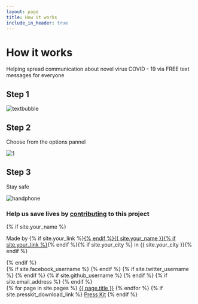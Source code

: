 ```yaml
---
layout: page
title: How it works
include_in_header: true
---
```



# How it works
Helping spread communication about novel virus COVID - 19 via FREE text messages for everyone 
## Step 1

![textbubble](https://lh3.googleusercontent.com/NjviiaTNVf5ope5MhtYssd3Enr3FEj23btKtIfceNzdnqe0jusxREd-sqBg-0-5EpQswj_8FLS7hQroMwtDM_vIHzfeQL7YpKjb3fYRb9JoZYLaHbYTOrcaDujG1IkMEve5T11f4os6rMnTwhd7s-exdyQekBe6zbZwn1SR056QH0hS8IYwPScSSasp5wIO-Dsl_tF6XsNs8P7LwiyFqHR93hT13nYVmswyMjI4hK6V0Lc8lHXk55PVYUksDmTZOiFkrKo7FbqZQg5ubOX_bwDp9SLeb14nrcXTT6_8bVNOm5NOmYU7u8DT3cCgXxnyB21xBqrmVjrYyP0FCRG4nWVY-BWFeeoCwaT48Y3YLhSMz_J4Ol4N4B2ZIaySaxlmYLWM_BLaO5vZeqcPqCj-Dnde3D2YIWH_xWfXbNqlbULNcLbPUup6wMt6NDpQURiPSqyl9qaFcZcehTMV0-6668nrolHwaCmkr68BmBi8moC3SyPcAUlT3q16pwkbVu3i-neUpA7KGdHrB22CnKP506mIPvr44bERlyjcTMr_crphV-x3i7iqBR46J7oGJRurQtoEo86FhX6dFW63xBVsjmE9scJI6sWqK_lJswaej3aT6P4flHw54CO82aSDa5jONzlpuHXBkOPP_eUS5Yr4-mT5LbHfdFXLZmOXqN4dpWC0e6vYaeaklNLYG160=w1552-h828-no)


## Step 2
Choose from the options pannel


![1](https://lh3.googleusercontent.com/mcjuIgZl8W_chOeJKp7cQEO3b0DEbmU0IRKJG3pIBGj47nIvNB2Ihb8f-X1kTR_nPtLAAdkQQ2_oAoyTcZsqdx9Hez8lxvxQE8jo44FMtY3R9gyDq6-cFmQjdbkiKcyoX6prdHjA1XLy3VvPznMMZKizx3qEP5VI6pHhk6UXUzZSBaHhOWlnYbbG7ggpaiyjJlCO85ybt8wNt8dNLI_2yb_isuPLm1jWVa4mlfk4pdF0-2DbYBDTrnSvSEZymVrqumzXIQgHdl6_D-CZRZ8bVbgmf-_aXsafxcTrJ3UWn5YzfuIEKhvOpiLOzp2Nrrp04xPbkXCBglGDzluhXz5P_dDu1Pw9Gooj80N01UA9AFlAp7e0l_kWUZBAglFjceTrxUZOxDwdTZK0kWUhmGBm4b2BP-iqUWBhQzPAjxecxoXc_3oxmOLF93cl9zkzjv6OxXJAAwYXmzzBnj8wSs5RQ143ZpyMtlHvF_jLZayH53uO8MXvZ_0jFVbrgv65Mwbhyh-EEd1X-pw7ZJRYTKWerrIbQ5NTARBXd4Wn9G4jIbVYRIl4fqN_52EcslJg2iIOKMB4tEX6gyF1bwV0B0EjdYZYOp-k-P5Bkvpcy7tXIETU8hJHNmA1K1wvAdrVKiKQ9SZnkdr2mLm6BT5MBVO_C82C9_EdjvvDuqG3PcbN6qM3kX8dETcaXQGSPqU=w1500-h392-no)

## Step 3
Stay safe


![handphone](https://lh3.googleusercontent.com/BbDCx__C0IPWGlGyFFDmXcpgaQtp4SxjtD8IJq-O6SYuax1ufEsyQfkVxdoIb3J0pzCdvYiNOlAgO3ttS7fv6qeYEed4uk_aMSycxVkaBhub5HH0olzmcCOFoWD-aO3qHZ4aPWxnki6omamImf1eM7X5RWKIcahckyP2TNUa66DX7RhJRBcXIPPsjfWf_l_WAbDg7MDZFl9ETJulWfhvvtsluvWHDSH3MltPdC1JCS4J_bDvn4PT2WbWlF2ZjKevt5SEG6JhzuM68WR1ktWw7d624oIoqiLPAQFdGnM1COsyAQritfI7lnDExu3iE96wgBhN63s-XqGev0TTISTiAbsLq12yKAVskp-G5Q1Tge-E1mzAvlLmTKl1vL_siqD3kZIOTSTWVfS6W3g0R9Ka0YTts8xHLPJVUFQTEmf-dVybZ-6LjADQ4afYZ5dIVoXLMLU-fBj9V_LJcnAp9C7ZkqLcNhnPIhnTrfNHUwSGXy-ppV2UfyJtFIYn14WKC2rq1sPrFzIZEs3qxBrS07aIJLPaIrDf_9p0XQ4aEFZDMm9sW-wZi2-hk3Ejov1kG6LIE8KJ2wwRyI7qpQAMU74DaLErzypeaM_KNA28SMW8J1KaETt2KuKWkg71Esd-mAUQjpMPsQGJtvKF6_Oxa4A7ZwqyauJgMYxE2K_rLUP2UVNt3JI0oDQdDD6jE8M=w1523-h1820-no)

### Help us save lives by [contributing](https://www.gofundme.com/f/help-spread-information-about-covid19-via-text) to this project 

<footer>
	{% if site.your_name %}
	<p class="footerText">Made by {% if site.your_link %}<a href="{{ site.your_link }}">{% endif %}{{ site.your_name }}{% if site.your_link %}</a>{% endif %}{% if site.your_city %} in {{ site.your_city }}{% endif %}</p>
	{% endif %}
	<div class="footerIcons">
		{% if site.facebook_username %}
			<a href="https://facebook.com/{{ site.facebook_username }}">
				<span class="fa-stack fa-1x">
					<i class="socialIconBack fas fa-circle fa-stack-2x"></i>
					<i class="socialIconTop fab fa-facebook fa-stack-1x"></i>
				</span>
			</a>
		{% endif %}
		{% if site.twitter_username %}
			<a href="https://twitter.com/{{ site.twitter_username }}">
				<span class="fa-stack fa-1x">
					<i class="socialIconBack fas fa-circle fa-stack-2x"></i>
					<i class="socialIconTop fab fa-twitter fa-stack-1x"></i>
				</span>
			</a>
		{% endif %}
		{% if site.github_username %}
			<a href="https://github.com/{{ site.github_username }}">
				<span class="fa-stack fa-1x">
					<i class="socialIconBack fas fa-circle fa-stack-2x"></i>
					<i class="socialIconTop fab fa-github fa-stack-1x"></i>
				</span>
			</a>
		{% endif %}
		{% if site.email_address %}
			<a href="mailto:{{ site.email_address }}">
				<span class="fa-stack fa-1x">
					<i class="socialIconBack fas fa-circle fa-stack-2x"></i>
					<i class="socialIconTop fas fa-envelope fa-stack-1x"></i>
				</span>
			</a>
		{% endif %}
	</div>
	<div class="footerLinks">
		{% for page in site.pages %}
			<a href="{{ page.url | relative_url }}" target="_self">{{ page.title }}</a>
		{% endfor %}
		{% if site.presskit_download_link %}
			<a href="{{ site.presskit_download_link }}">Press Kit</a>
		{% endif %}
	</div>
</footer>





